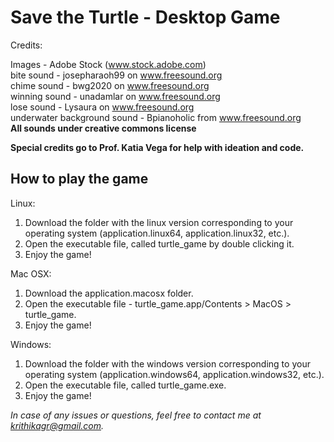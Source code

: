 # Save the Turtle - Desktop Game

Credits:

Images - Adobe Stock (www.stock.adobe.com)   
bite sound - josepharaoh99 on www.freesound.org  
chime sound - bwg2020 on www.freesound.org  
winning sound - unadamlar on www.freesound.org  
lose sound - Lysaura on www.freesound.org  
underwater background sound - Bpianoholic from www.freesound.org  
**All sounds under creative commons license**

**Special credits go to Prof. Katia Vega for help with ideation and code.**


## How to play the game

Linux:
1. Download the folder with the linux version corresponding to your operating system (application.linux64, application.linux32, etc.). 
2. Open the executable file, called turtle_game by double clicking it. 
3. Enjoy the game!

Mac OSX:
1. Download the application.macosx folder. 
2. Open the executable file - turtle_game.app/Contents > MacOS > turtle_game.
3. Enjoy the game!

Windows:
1. Download the folder with the windows version corresponding to your operating system (application.windows64, application.windows32, etc.).
2. Open the executable file, called turtle_game.exe. 
3. Enjoy the game!
  
_In case of any issues or questions, feel free to contact me at krithikagr@gmail.com._
